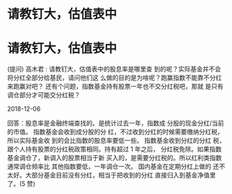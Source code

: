 # 请教钉大，估值表中

# 请教钉大，估值表中

(提问) 高木君 : 请教钉大，估值表中的股息率是哪里查 到的呢？实际基金并不会将分红全部分给基民，请问他们这 么做的目的是为啥呢？跑赢指数不能靠不分红来跑赢对吧？ 还有个问题，指数基金持有股票一年也不交分红税吧，那就 是只有调仓部分才可能交分红税？

2018-12-06

回答：股息率是金融终端查找的。是统计过去一年，指数成 分股的现金分红/当前的市值。 指数基金会收到成分股的分 红，不过收到分红的时候需要缴纳分红税，所以实际基金收 到的会比指数的股息率要低一些。 指数基金收到分红的分红 税，跟个人持有股票的分红税政策相同。持有超过 1 年之后， 分红税免除。如果指数基金调仓了，新调入的股票相当于新 买入的，是需要分红税的。所以红利类指数通常调仓频率比 其他指数要低，一年调仓一次。 国内基金在定期分红上做的 还不太好。大部分基金目前没有分红，相当于把收到的分红 直接归入到基金净值里了。(5 赞)